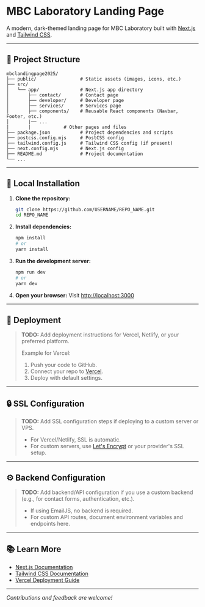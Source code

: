 # MBC Laboratory Landing Page

A modern, dark-themed landing page for MBC Laboratory built with [Next.js](https://nextjs.org) and [Tailwind CSS](https://tailwindcss.com).

---

## 📁 Project Structure

```
mbclandingpage2025/
├── public/                # Static assets (images, icons, etc.)
├── src/
│   └── app/               # Next.js app directory
│       ├── contact/       # Contact page
│       ├── developer/     # Developer page
│       ├── services/      # Services page
│       ├── components/    # Reusable React components (Navbar, Footer, etc.)
│       |── ...
|       |            # Other pages and files
├── package.json           # Project dependencies and scripts
├── postcss.config.mjs     # PostCSS config
├── tailwind.config.js     # Tailwind CSS config (if present)
├── next.config.mjs        # Next.js config
├── README.md              # Project documentation
└── ...
```

---

## 🚀 Local Installation

1. **Clone the repository:**
   ```bash
   git clone https://github.com/USERNAME/REPO_NAME.git
   cd REPO_NAME
   ```
2. **Install dependencies:**
   ```bash
   npm install
   # or
   yarn install
   ```
3. **Run the development server:**
   ```bash
   npm run dev
   # or
   yarn dev
   ```
4. **Open your browser:**
   Visit [http://localhost:3000](http://localhost:3000)

---

## 🚢 Deployment

> **TODO:** Add deployment instructions for Vercel, Netlify, or your preferred platform.
>
> Example for Vercel:
> 1. Push your code to GitHub.
> 2. Connect your repo to [Vercel](https://vercel.com/).
> 3. Deploy with default settings.

---

## 🔒 SSL Configuration

> **TODO:** Add SSL configuration steps if deploying to a custom server or VPS.
>
> - For Vercel/Netlify, SSL is automatic.
> - For custom servers, use [Let's Encrypt](https://letsencrypt.org/) or your provider's SSL setup.

---

## ⚙️ Backend Configuration

> **TODO:** Add backend/API configuration if you use a custom backend (e.g., for contact forms, authentication, etc.).
>
> - If using EmailJS, no backend is required.
> - For custom API routes, document environment variables and endpoints here.

---

## 📚 Learn More

- [Next.js Documentation](https://nextjs.org/docs)
- [Tailwind CSS Documentation](https://tailwindcss.com/docs)
- [Vercel Deployment Guide](https://vercel.com/docs)

---

_Contributions and feedback are welcome!_
